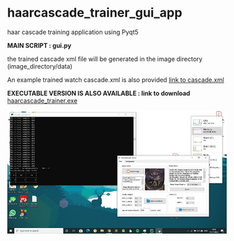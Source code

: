 # haarcascade_trainer_gui_app
haar cascade training application using Pyqt5

**MAIN SCRIPT : gui.py**

the trained cascade xml file will be generated in the image directory (image_directory/data)

An example trained watch cascade.xml is also provided [link to cascade.xml](https://drive.google.com/file/d/1dtL-Y0IGdEiyrYAEmLwczQaY0kaPvTdU/view?usp=sharing)

**EXECUTABLE VERSION IS ALSO AVAILABLE :  link to download**  [haarcascade_trainer.exe](https://drive.google.com/file/d/1CwHZPJIXkxUksgRWQ_CYxLllLJW_NYiM/view?usp=sharing)

![Image of trainer application](https://raw.githubusercontent.com/dootamroy/haarcascade_trainer_gui_app/master/haarcascade%20trainer.JPG)
